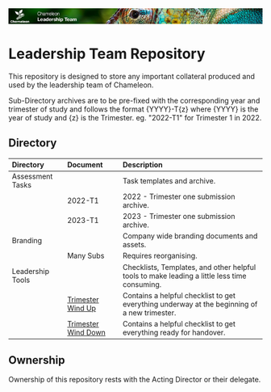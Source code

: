 <img src="branding/images/chameleon-leadership-banner-slim.png" alt="Chameleon Leadership Team" width="768"/>

# Leadership Team Repository

This repository is designed to store any important collateral produced and used by the leadership team of Chameleon.

Sub-Directory archives are to be pre-fixed with the corresponding year and trimester of study and follows the format {YYYY}-T{z} where {YYYY} is the year of study and {z} is the Trimester.
eg. "2022-T1" for Trimester 1 in 2022.

## Directory 
| Directory | Document | Description|
|:---   |:---   |:---   |
|Assessment Tasks  | | Task templates and archive.  |
|    |   2022-T1 | 2022 - Trimester one submission archive. |
|    |   2023-T1 | 2023 - Trimester one submission archive. |
|Branding|     | Company wide branding documents and assets. |
|    | Many Subs | Requires reorganising. |
|Leadership Tools | | Checklists, Templates, and other helpful tools to make leading a little less time consuming.|
|     | <a href="https://github.com/Chameleon-company/LeadershipTeam/blob/164dc0dd9d5bff6f7cda8b54e1736806a66b7d04/Leadership%20Tools/Trimester%20Wind%20Up.md" target="_blank">Trimester Wind Up</a>  | Contains a helpful checklist to get everything underway at the beginning of a new trimester. |
|     | <a href="https://github.com/Chameleon-company/LeadershipTeam/blob/f8b8d97fcf5018f07fdc27ab9428d0df832da66d/Leadership%20Tools/Trimester%20Wind%20Down.md" target="_blank">Trimester Wind Down</a>  | Contains a helpful checklist to get everything ready for handover. |

## Ownership
Ownership of this repository rests with the Acting Director or their delegate.
